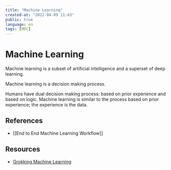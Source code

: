 ```yaml
---
title: "Machine Learning"
created-at: "2022-04-09 11:43"
public: true
language: en
tags: [MOC]
---
```


# Machine Learning

Machine learning is a subset of artificial intelligence and a superset of deep learning.

Machine learning is a decision making process.

Humans have dual decision making process: based on prior experience and based on logic. Machine learning is similar to the process based on prior experience; the experience is the data.

## References

- [[End to End Machine Learning Workflow]]

## Resources

- [Grokking Machine Learning](https://www.goodreads.com/book/show/53141537-grokking-machine-learning)
